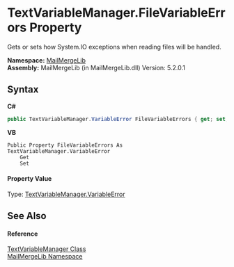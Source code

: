 # TextVariableManager.FileVariableErrors Property 
 

Gets or sets how System.IO exceptions when reading files will be handled.

**Namespace:**&nbsp;<a href="31c6ebbe-d683-7561-7308-5a5ee1f76bf5">MailMergeLib</a><br />**Assembly:**&nbsp;MailMergeLib (in MailMergeLib.dll) Version: 5.2.0.1

## Syntax

**C#**<br />
``` C#
public TextVariableManager.VariableError FileVariableErrors { get; set; }
```

**VB**<br />
``` VB
Public Property FileVariableErrors As TextVariableManager.VariableError
	Get
	Set
```


#### Property Value
Type: <a href="30319483-4959-1bf0-0067-21a423a16319">TextVariableManager.VariableError</a>

## See Also


#### Reference
<a href="d38e8275-4359-1016-4792-c8c3c8e8a6b5">TextVariableManager Class</a><br /><a href="31c6ebbe-d683-7561-7308-5a5ee1f76bf5">MailMergeLib Namespace</a><br />